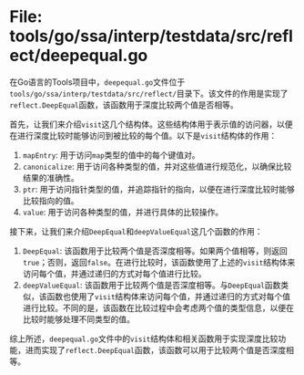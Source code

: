 # File: tools/go/ssa/interp/testdata/src/reflect/deepequal.go

在Go语言的Tools项目中，`deepequal.go`文件位于`tools/go/ssa/interp/testdata/src/reflect/`目录下。该文件的作用是实现了`reflect.DeepEqual`函数，该函数用于深度比较两个值是否相等。

首先，让我们来介绍`visit`这几个结构体。这些结构体用于表示值的访问器，以便在进行深度比较时能够访问到被比较的每个值。以下是`visit`结构体的作用：

1. `mapEntry`: 用于访问`map`类型的值中的每个键值对。
2. `canonicalize`: 用于访问各种类型的值，并对这些值进行规范化，以确保比较结果的准确性。
3. `ptr`: 用于访问指针类型的值，并追踪指针的指向，以便在进行深度比较时能够比较指向的值。
4. `value`: 用于访问各种类型的值，并进行具体的比较操作。

接下来，让我们来介绍`DeepEqual`和`deepValueEqual`这几个函数的作用：

1. `DeepEqual`: 该函数用于比较两个值是否深度相等。如果两个值相等，则返回`true`；否则，返回`false`。在进行比较时，该函数使用了上述的`visit`结构体来访问每个值，并通过递归的方式对每个值进行比较。
2. `deepValueEqual`: 该函数用于比较两个值是否深度相等。与`DeepEqual`函数类似，该函数也使用了`visit`结构体来访问每个值，并通过递归的方式对每个值进行比较。不同的是，该函数在比较过程中会考虑两个值的类型信息，以便在比较时能够处理不同类型的值。

综上所述，`deepequal.go`文件中的`visit`结构体和相关函数用于实现深度比较功能，进而实现了`reflect.DeepEqual`函数，该函数可以用于比较两个值是否深度相等。

